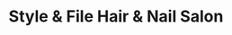 ---
title: "Style & File Hair & Nail Salon"
url: /grand-blanc/style-and-file-hair-and-nail-salon/
shop: beauty
---